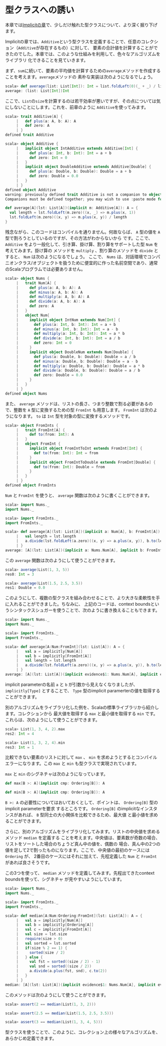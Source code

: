 # 型クラスへの誘い

本章では[Implicitの章](./implicit.md)で、少しだけ触れた型クラスについて、より深く掘り下げます。

Implicitの章では、`Additive`という型クラスを定義することで、任意のコレクション（`Additive`が存在するもの）に対して、
要素の合計値を計算することができたのでした。本章では、このような仕組みを利用して、色々なアルゴリズムをライブラリ
化できることを見ていきます。

まず、`sum`に続いて、要素の平均値を計算するための`average`メソッドを作成することを考えます。`average`メソッドの
素朴な実装は次のようになるでしょう。

```scala
scala> def average(list: List[Int]): Int = list.foldLeft(0)(_ + _) / list.size
average: (list: List[Int])Int
```

ここで、`List`の`size`を計算するのは若干効率が悪いですが、その点については気にしないことにします。これを、前章のように
`Additive`を使ってみます。

```scala
scala> trait Additive[A] {
     |   def plus(a: A, b: A): A
     |   def zero: A
     | }
defined trait Additive

scala> object Additive {
     |   implicit object IntAdditive extends Additive[Int] {
     |     def plus(a: Int, b: Int): Int = a + b
     |     def zero: Int = 0
     |   }
     |   implicit object DoubleAdditive extends Additive[Double] {
     |     def plus(a: Double, b: Double): Double = a + b
     |     def zero: Double = 0.0
     |   }
     | }
defined object Additive
warning: previously defined trait Additive is not a companion to object Additive.
Companions must be defined together; you may wish to use :paste mode for this.
```

```scala
def average[A](lst: List[A])(implicit m: Additive[A]): A = {
  val length = lst.foldLeft(m.zero)((x, _) => m.plus(x, 1))
  lst.foldLeft(m.zero)((x, y) => m.plus(x, y)) / length
}
```

残念ながら、このコードはコンパイルを通りません。何故ならば、 `A` 型の値を `A` 型で割ろうとしているのですが、その方法がわからないから
です。ここで、`Additive` をより一般化して、引き算、掛け算、割り算をサポートした型 `Num` を考えてみます。掛け算の
メソッドを `multiply` 、割り算のメソッドを `divide` とすると、 `Num` は次のようになるでしょう。
ここで、 `Nums` は、対話環境でコンパニオンクラス/オブジェクトを扱うために便宜的に作った名前空間であり、通常のScalaプログラムでは必要ありません。

```scala
scala> object Nums {
     |   trait Num[A] {
     |     def plus(a: A, b: A): A
     |     def minus(a: A, b: A): A
     |     def multiply(a: A, b: A): A
     |     def divide(a: A, b: A): A 
     |     def zero: A
     |   }
     |   object Num{
     |     implicit object IntNum extends Num[Int] {
     |       def plus(a: Int, b: Int): Int = a + b
     |       def minus(a: Int, b: Int): Int = a - b
     |       def multiply(a: Int, b: Int): Int = a * b
     |       def divide(a: Int, b: Int): Int = a / b
     |       def zero: Int = 0
     |     }
     |     implicit object DoubleNum extends Num[Double] {
     |       def plus(a: Double, b: Double): Double = a / b
     |       def minus(a: Double, b: Double): Double = a - b
     |       def multiply(a: Double, b: Double): Double = a * b
     |       def divide(a: Double, b: Double): Double = a / b
     |       def zero: Double = 0.0
     |     }
     |   }
     | }
defined object Nums
```

また、 `average` メソッドは、リストの長さ、つまり整数で割る必要があるので、整数を `A` 型に変換するための型
`FromInt` も用意します。 `FromInt` は次のようになります。 `to` は `Int` 型を対象の型に変換するメソッドです。

```scala
scala> object FromInts {
     |   trait FromInt[A] {
     |     def to(from: Int): A
     |   }
     |   object FromInt {
     |     implicit object FromIntToInt extends FromInt[Int] {
     |       def to(from: Int): Int = from
     |     }
     |     implicit object FromIntToDouble extends FromInt[Double] {
     |       def to(from: Int): Double = from
     |     }
     |   }
     | }
defined object FromInts
```

`Num` と `FromInt` を使うと、 `average` 関数は次のように書くことができます。

```scala
scala> import Nums._
import Nums._

scala> import FromInts._
import FromInts._

scala> def average[A](lst: List[A])(implicit a: Num[A], b: FromInt[A]): A = {
     |   val length = lst.length
     |   a.divide(lst.foldLeft(a.zero)((x, y) => a.plus(x, y)), b.to(length))
     | }
average: [A](lst: List[A])(implicit a: Nums.Num[A], implicit b: FromInts.FromInt[A])A
```

この `average` 関数は次のようにして使うことができます。

```scala
scala> average(List(1, 3, 5))
res0: Int = 3

scala> average(List(1.5, 2.5, 3.5))
res1: Double = 0.0
```

このようにして、複数の型クラスを組み合わせることで、より大きな柔軟性を手に入れることができました。ちなみに、
上記のコードは、context boundsというシンタックスシュガーを使うことで、次のように書き換えることもできます。

```scala
scala> import Nums._
import Nums._

scala> import FromInts._
import FromInts._

scala> def average[A:Num:FromInt](lst: List[A]): A = {
     |   val a = implicitly[Num[A]]
     |   val b = implicitly[FromInt[A]]
     |   val length = lst.length
     |   a.divide(lst.foldLeft(a.zero)((x, y) => a.plus(x, y)), b.to(length))
     | }
average: [A](lst: List[A])(implicit evidence$1: Nums.Num[A], implicit evidence$2: FromInts.FromInt[A])A
```

implicit parameterの名前 `a` と `b` が引数から見えなくなりましたが、 `implicitly[Type]` とすることで、
`Type` 型のimplicit paramerterの値を取得することができます。

別のアルゴリズムをライブラリ化した例を、Scalaの標準ライブラリから紹介します。コレクションから
最大値を取得する `max` と最小値を取得する `min` です。これらは、次のようにして使うことができます。

```scala
scala> List(1, 3, 4, 2).max
res2: Int = 4

scala> List(1, 3, 2, 4).min
res3: Int = 1
```

比較できない要素のリストに対して `max` 、 `min` を求めようとするとコンパイルエラーになります。この `max`
と `min` も型クラスで実現されています。

`max` と `min` のシグネチャは次のようになっています。

```scala
def max[B >: A](implicit cmp: Ordering[B]): A
```

```scala
def min[B >: A](implicit cmp: Ordering[B]): A
```

`B >: A` の必要性についてはおいておくとして、ポイントは、 `Ordering[B]` 型のimplicit parameterを要求
するところです。 `Ordering[B]` のimplicitなインスタンスがあれば、 `B` 型同士の大小関係を比較できるため、最大値
と最小値を求めることができます。

さらに、別のアルゴリズムをライブラリ化してみます。リストの中央値を求めるメソッド `median` を定義する
ことを考えます。中央値は、要素数が奇数の場合、リストをソートした場合のちょうど真ん中の値を、偶数の
場合、真ん中の2つの値を足して2で割ったものになります。ここで、中央値の最初のケースには `Ordering` が、
2番目のケースにはそれに加えて、先程定義した `Num` と `FromInt` があれば良さそうです。

この3つを使って、 `median` メソッドを定義してみます。先程出てきたcontext boundsを使って、シグネチャ
が見やすいようにしています。

```scala
scala> import Nums._
import Nums._

scala> import FromInts._
import FromInts._

scala> def median[A:Num:Ordering:FromInt](lst: List[A]): A = {
     |   val a = implicitly[Num[A]]
     |   val b = implicitly[Ordering[A]]
     |   val c = implicitly[FromInt[A]]
     |   val size = lst.size
     |   require(size > 0)
     |   val sorted = lst.sorted
     |   if(size % 2 == 1) {
     |     sorted(size / 2)
     |   } else {
     |     val fst = sorted((size / 2) - 1)
     |     val snd = sorted((size / 2))
     |     a.divide(a.plus(fst, snd), c.to(2))
     |   }
     | }
median: [A](lst: List[A])(implicit evidence$1: Nums.Num[A], implicit evidence$2: Ordering[A], implicit evidence$3: FromInts.FromInt[A])A
```

このメソッドは次のようにして使うことができます。

```scala
scala> assert(2 == median(List(1, 3, 2)))

scala> assert(2.5 == median(List(1.5, 2.5, 3.5)))

scala> assert(3 == median(List(1, 3, 4, 5)))
```

型クラスを使うことで、このように、コレクション上の様々なアルゴリズムを、あらかじめ定義できます。
